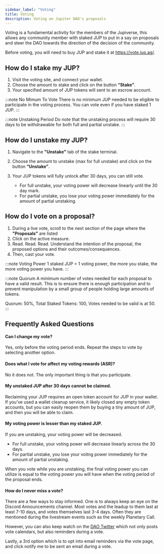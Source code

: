 ```yaml
---
sidebar_label: "Voting"
title: Voting
description: Voting on Jupiter DAO's proposals
---
```


<head>
    <title>Jupiverse: Voting</title>
    <meta name="twitter:card" content="summary" />
</head>

Voting is a fundamental activity for the members of the Jupiverse, this allows any community member with staked JUP to put in a say on proposals and steer the DAO towards the direction of the decision of the community.

Before voting, you will need to buy JUP and stake it at https://vote.jup.ag/.

## How do I stake my JUP?

1. Visit the voting site, and connect your wallet.
2. Choose the amount to stake and click on the button **“Stake”**.
3. Your specified amount of JUP tokens will sent to an escrow account.

:::note No Mimum To Vote
There is no minimum JUP needed to be eligible to participate in the voting process. You can vote even if you have staked 1 JUP.
:::

:::note Unstaking Period
Do note that the unstaking process will require 30 days to be withdrawable for both full and partial unstake.
:::

## How do I unstake my JUP?

1. Navigate to the **"Unstake"** tab of the stake terminal.
2. Choose the amount to unstake (max for full unstake) and click on the button **“Unstake”**.
3. Your JUP tokens will fully unlock after 30 days, you can still vote.

    - For full unstake, your voting power will decrease linearly until the 30 day mark.
    - For partial unstake, you lose your voting power immediately for the amount of partial unstaking.

## How do I vote on a proposal?

1. During a live vote, scroll to the next section of the page where the **"Proposals"** are listed
2. Click on the active measure.
3. Read. Read. Read. Understand the intention of the proposal, the proposed options and their outcomes/consequences.
4. Then, cast your vote.

:::note Voting Power
1 staked JUP = 1 voting power, the more you stake, the more voting power you have.
:::

:::note Quorum
A minimum number of votes needed for each proposal to have a valid result. This is to ensure there is enough participation and to prevent manipulation by a small group of people holding large amounts of tokens.

Quorum: 50%, Total Staked Tokens: 100, Votes needed to be valid is at 50.
:::

## Frequently Asked Questions

#### Can I change my vote?

Yes, only before the voting period ends. Repeat the steps to vote by selecting another option.

#### Does what I vote for affect my voting rewards (ASR)?

No it does not. The only important thing is that you participate.

#### My unstaked JUP after 30 days cannot be claimed.

Reclaiming your JUP requires an open token account for JUP in your wallet. If you’ve used a wallet cleanup service, it likely closed any empty token accounts, but you can easily reopen them by buying a tiny amount of JUP, and then you will be able to claim.

#### My voting power is lesser than my staked JUP.

If you are unstaking, your voting power will be decreased.

- For full unstake, your voting power will decrease linearly across the 30 days.
- For partial unstake, you lose your voitng power immediately for the amount of partial unstaking.

When you vote while you are unstaking, the final voting power you can utilize is equal to the voting power you will have when the voting period of the proposal ends.

#### How do I never miss a vote?

There are a few ways to stay informed. One is to always keep an eye on the Discord Announcements channel. Most votes and the leadup to them last at least 7-10 days, and votes themselves last 3-4 days. Often they are mentioned during the livestream events such as the weekly Planetary Call.

However, you can also keep watch on the [DAO Twitter](https://x.com/jup_dao) which not only posts vote calendars, but also reminders during a vote.

Lastly, a 3rd option which is to opt into email reminders via the vote page, and click notify me to be sent an email during a vote.